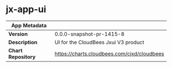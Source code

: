 # jx-app-ui

|App Metadata||
|---|---|
| **Version** | 0.0.0-snapshot-pr-1415-8 |
| **Description** | UI for the CloudBees Jxui V3 product |
| **Chart Repository** | https://charts.cloudbees.com/cjxd/cloudbees |
